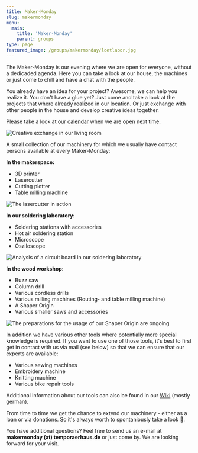 ```yaml
---
title: Maker-Monday
slug: makermonday
menu: 
  main:
    title: 'Maker-Monday'
    parent: groups
type: page
featured_image: /groups/makermonday/loetlabor.jpg
---
```


The Maker-Monday is our evening where we are open for everyone, without a dedicaded agenda. Here you can take a look at our house, the machines or just come to chill and have a chat with the people.

You already have an idea for your project? Awesome, we can help you realize it. You don't have a glue yet? Just come and take a look at the projects that where already realized in our location. Or just exchange with other people in the house and develop creative ideas together.

Please take a look at our [calendar](/en/termine-und-oeffnungszeiten/) when we are open next time.

![Creative exchange in our living room](/groups/makermonday/wohnzimmer.jpg "Creative exchange in our living room")

A small collection of our machinery for which we usually have contact persons available at every Maker-Monday:

**In the makerspace:**
  - 3D printer
  - Lasercutter
  - Cutting plotter
  - Table milling machine

![The lasercutter in action](/groups/makermonday/lasercutter.jpg "The lasercutter in action")

 **In our soldering laboratory:**
  - Soldering stations with accessories
  - Hot air soldering station
  - Microscope
  - Osziloscope

![Analysis of a circuit board in our soldering laboratory](/groups/makermonday/loetlabor-2.jpg "Analysis of a circuit board in our soldering laboratory")

**In the wood workshop:**
  - Buzz saw
  - Column drill
  - Various cordless drills
  - Various milling machines (Routing- and table milling machine)
  - A Shaper Origin
  - Various smaller saws and accessories

![The preparations for the usage of our Shaper Origin are ongoing](/groups/makermonday/werkstatt.jpg "The preparations for the usage of our Shaper Origin are ongoing")

In addition we have various other tools where potentially more special knowledge is required. If you want to use one of those tools, it's best to first get in contact with us via mail (see below) so that we can ensure that our experts are available:

  - Various sewing machines
  - Embroidery machine
  - Knitting machine
  - Various bike repair tools

Additional information about our tools can also be found in our [Wiki](https://wiki.temporaerhaus.de) (mostly german).

From time to time we get the chance to extend our machinery - either as a loan or via donations. So it's always worth to spontaniously take a look :slightly_smiling_face:.

You have additional questions? Feel free to send us an e-mail at **makermonday (at) temporaerhaus.de** or just come by. We are looking forward for your visit.
